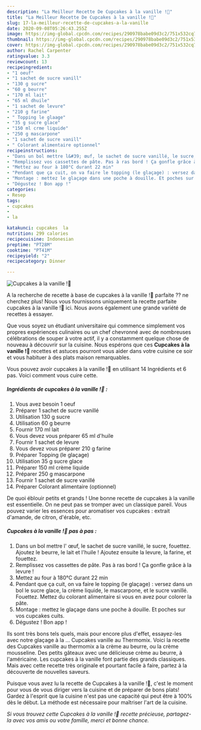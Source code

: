 ```yaml
---
description: "La Meilleur Recette De Cupcakes à la vanille !🧁"
title: "La Meilleur Recette De Cupcakes à la vanille !🧁"
slug: 17-la-meilleur-recette-de-cupcakes-a-la-vanille
date: 2020-09-08T05:26:43.255Z
image: https://img-global.cpcdn.com/recipes/290978babe09d3c2/751x532cq70/cupcakes-a-la-vanille-🧁-photo-principale-de-la-recette.jpg
thumbnail: https://img-global.cpcdn.com/recipes/290978babe09d3c2/751x532cq70/cupcakes-a-la-vanille-🧁-photo-principale-de-la-recette.jpg
cover: https://img-global.cpcdn.com/recipes/290978babe09d3c2/751x532cq70/cupcakes-a-la-vanille-🧁-photo-principale-de-la-recette.jpg
author: Rachel Carpenter
ratingvalue: 3.3
reviewcount: 13
recipeingredient:
- "1 oeuf"
- "1 sachet de sucre vanill"
- "130 g sucre"
- "60 g beurre"
- "170 ml lait"
- "65 ml dhuile"
- "1 sachet de levure"
- "210 g farine"
- " Topping le glaage"
- "35 g sucre glace"
- "150 ml crme liquide"
- "250 g mascarpone"
- "1 sachet de sucre vanill"
- " Colorant alimentaire optionnel"
recipeinstructions:
- "Dans un bol mettre l&#39; œuf, le sachet de sucre vanillé, le sucre, fouettez. Ajoutez le beurre, le lait et l&#39;huile ! Ajoutez ensuite la levure, la farine, et fouettez."
- "Remplissez vos cassettes de pâte. Pas à ras bord ! Ça gonfle grâce à la levure !"
- "Mettez au four à 180°C durant 22 min"
- "Pendant que ça cuit, on va faire le topping (le glaçage) : versez dans un bol le sucre glace, la crème liquide, le mascarpone, et le sucre vanillé. Fouettez. Mettez du colorant alimentaire si vous en avez pour colorer la pâte."
- "Montage : mettez le glaçage dans une poche à douille. Et poches sur vos cupcakes cuits."
- "Dégustez ! Bon app !"
categories:
- Resep
tags:
- cupcakes
- 
- la

katakunci: cupcakes  la 
nutrition: 299 calories
recipecuisine: Indonesian
preptime: "PT28M"
cooktime: "PT41M"
recipeyield: "2"
recipecategory: Dinner

---
```



![Cupcakes à la vanille !🧁](https://img-global.cpcdn.com/recipes/290978babe09d3c2/751x532cq70/cupcakes-a-la-vanille-🧁-photo-principale-de-la-recette.jpg)

A la recherche de recette à base de cupcakes à la vanille !🧁 parfaite ?? ne cherchez plus! Nous vous fournissons uniquement la recette parfaite cupcakes à la vanille !🧁 ici. Nous avons également une grande variété de recettes à essayer.

Que vous soyez un étudiant universitaire qui commence simplement vos propres expériences culinaires ou un chef chevronné avec de nombreuses célébrations de souper à votre actif, il y a constamment quelque chose de nouveau à découvrir sur la cuisine. Nous espérons que ces <strong> Cupcakes à la vanille !🧁 </strong> recettes et astuces pourront vous aider dans votre cuisine ce soir et vous habituer à des plats maison remarquables.

<!--inarticleads1-->

Vous pouvez avoir cupcakes à la vanille !🧁 en utilisant 14 Ingrédients et 6 pas. Voici comment vous cuire cette.

##### Ingrédients de cupcakes à la vanille !🧁 :

1. Vous avez besoin 1 oeuf
1. Préparer 1 sachet de sucre vanillé
1. Utilisation 130 g sucre
1. Utilisation 60 g beurre
1. Fournir 170 ml lait
1. Vous devez vous préparer 65 ml d&#39;huile
1. Fournir 1 sachet de levure
1. Vous devez vous préparer 210 g farine
1. Préparer  Topping (le glaçage)
1. Utilisation 35 g sucre glace
1. Préparer 150 ml crème liquide
1. Préparer 250 g mascarpone
1. Fournir 1 sachet de sucre vanillé
1. Préparer  Colorant alimentaire (optionnel)


De quoi éblouir petits et grands ! Une bonne recette de cupcakes à la vanille est essentielle. On ne peut pas se tromper avec un classique pareil. Vous pouvez varier les essences pour aromatiser vos cupcakes : extrait d&#39;amande, de citron, d&#39;érable, etc. 

<!--inarticleads2-->

##### Cupcakes à la vanille !🧁 pas à pas :

1. Dans un bol mettre l&#39; œuf, le sachet de sucre vanillé, le sucre, fouettez. Ajoutez le beurre, le lait et l&#39;huile ! Ajoutez ensuite la levure, la farine, et fouettez.
1. Remplissez vos cassettes de pâte. Pas à ras bord ! Ça gonfle grâce à la levure !
1. Mettez au four à 180°C durant 22 min
1. Pendant que ça cuit, on va faire le topping (le glaçage) : versez dans un bol le sucre glace, la crème liquide, le mascarpone, et le sucre vanillé. Fouettez. Mettez du colorant alimentaire si vous en avez pour colorer la pâte.
1. Montage : mettez le glaçage dans une poche à douille. Et poches sur vos cupcakes cuits.
1. Dégustez ! Bon app !


Ils sont très bons tels quels, mais pour encore plus d&#39;effet, essayez-les avec notre glaçage à la … Cupcakes vanille au Thermomix. Voici la recette des Cupcakes vanille au thermomix a la crème au beurre, ou la crème mousseline. Des petits gâteaux avec une délicieuse crème au beurre, à l&#39;américaine. Les cupcakes à la vanille font partie des grands classiques. Mais avec cette recette très originale et pourtant facile à faire, partez à la découverte de nouvelles saveurs. 

<!--inarticleads1-->

<p>
Puisque vous avez lu la recette de Cupcakes à la vanille !🧁, c'est le moment pour vous de vous diriger vers la cuisine et de préparer de bons plats! Gardez à l'esprit que la cuisine n'est pas une capacité qui peut être à 100% dès le début. La méthode est nécessaire pour maîtriser l'art de la cuisine.
</p>

<p>
<i>Si vous trouvez cette Cupcakes à la vanille !🧁 recette précieuse, partagez-la avec vos amis ou votre famille, merci et bonne chance.</i>
</p>
